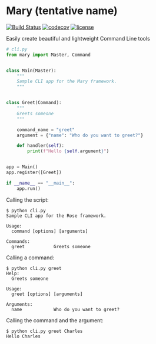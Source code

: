 # Mary (tentative name)

[![Build Status](https://travis-ci.org/wilfredinni/mary.svg?branch=master)](https://travis-ci.org/wilfredinni/mary) [![codecov](https://codecov.io/gh/wilfredinni/mary/branch/master/graph/badge.svg)](https://codecov.io/gh/wilfredinni/mary) [![license](https://img.shields.io/github/license/mashape/apistatus.svg)](https://github.com/wilfredinni/mary/blob/master/LICENSE)


Easily create beautiful and lightweight Command Line tools

```python
# cli.py
from mary import Master, Command


class Main(Master):
    """
    Sample CLI app for the Mary framework.
    """


class Greet(Command):
    """
    Greets someone
    """

    command_name = "greet"
    argument = {"name": "Who do you want to greet?"}

    def handler(self):
        print(f"Hello {self.argument}")


app = Main()
app.register([Greet])

if __name__ == "__main__":
    app.run()
```

Calling the script:

```
$ python cli.py
Sample CLI app for the Rose framework.

Usage:
  command [options] [arguments]

Commands:
  greet           Greets someone
```

Calling a command:

```
$ python cli.py greet
Help:
  Greets someone

Usage:
  greet [options] [arguments]

Arguments:
  name            Who do you want to greet?
```

Calling the command and the argument:

```
$ python cli.py greet Charles
Hello Charles
```